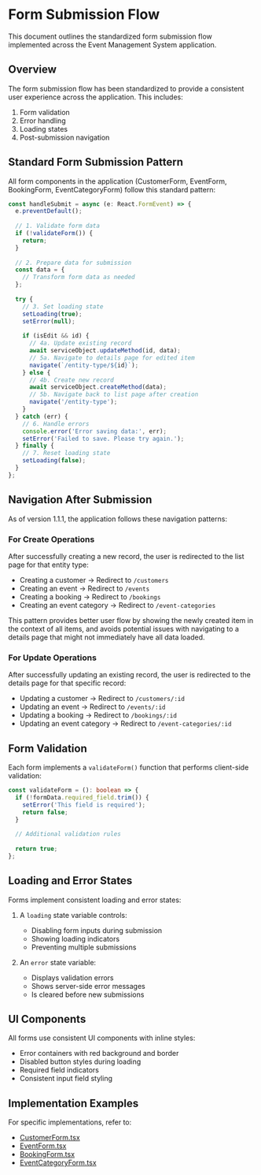 # Form Submission Flow

This document outlines the standardized form submission flow implemented across the Event Management System application.

## Overview

The form submission flow has been standardized to provide a consistent user experience across the application. This includes:

1. Form validation
2. Error handling
3. Loading states
4. Post-submission navigation

## Standard Form Submission Pattern

All form components in the application (CustomerForm, EventForm, BookingForm, EventCategoryForm) follow this standard pattern:

```typescript
const handleSubmit = async (e: React.FormEvent) => {
  e.preventDefault();
  
  // 1. Validate form data
  if (!validateForm()) {
    return;
  }
  
  // 2. Prepare data for submission
  const data = {
    // Transform form data as needed
  };
  
  try {
    // 3. Set loading state
    setLoading(true);
    setError(null);
    
    if (isEdit && id) {
      // 4a. Update existing record
      await serviceObject.updateMethod(id, data);
      // 5a. Navigate to details page for edited item
      navigate(`/entity-type/${id}`);
    } else {
      // 4b. Create new record
      await serviceObject.createMethod(data);
      // 5b. Navigate back to list page after creation
      navigate('/entity-type');
    }
  } catch (err) {
    // 6. Handle errors
    console.error('Error saving data:', err);
    setError('Failed to save. Please try again.');
  } finally {
    // 7. Reset loading state
    setLoading(false);
  }
};
```

## Navigation After Submission

As of version 1.1.1, the application follows these navigation patterns:

### For Create Operations

After successfully creating a new record, the user is redirected to the list page for that entity type:
- Creating a customer → Redirect to `/customers`
- Creating an event → Redirect to `/events`
- Creating a booking → Redirect to `/bookings`
- Creating an event category → Redirect to `/event-categories`

This pattern provides better user flow by showing the newly created item in the context of all items, and avoids potential issues with navigating to a details page that might not immediately have all data loaded.

### For Update Operations

After successfully updating an existing record, the user is redirected to the details page for that specific record:
- Updating a customer → Redirect to `/customers/:id`
- Updating an event → Redirect to `/events/:id`
- Updating a booking → Redirect to `/bookings/:id`
- Updating an event category → Redirect to `/event-categories/:id`

## Form Validation

Each form implements a `validateForm()` function that performs client-side validation:

```typescript
const validateForm = (): boolean => {
  if (!formData.required_field.trim()) {
    setError('This field is required');
    return false;
  }
  
  // Additional validation rules
  
  return true;
};
```

## Loading and Error States

Forms implement consistent loading and error states:

1. A `loading` state variable controls:
   - Disabling form inputs during submission
   - Showing loading indicators
   - Preventing multiple submissions

2. An `error` state variable:
   - Displays validation errors
   - Shows server-side error messages
   - Is cleared before new submissions

## UI Components

All forms use consistent UI components with inline styles:

- Error containers with red background and border
- Disabled button styles during loading
- Required field indicators
- Consistent input field styling

## Implementation Examples

For specific implementations, refer to:

- [CustomerForm.tsx](../../src/pages/Customers/CustomerForm.tsx)
- [EventForm.tsx](../../src/pages/Events/EventForm.tsx)
- [BookingForm.tsx](../../src/pages/Bookings/BookingForm.tsx)
- [EventCategoryForm.tsx](../../src/pages/EventCategories/EventCategoryForm.tsx) 